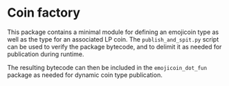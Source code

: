 # Coin factory

This package contains a minimal module for defining an emojicoin type as well
as the type for an associated LP coin. The `publish_and_spit.py` script can be
used to verify the package bytecode, and to delimit it as needed for publication
during runtime.

The resulting bytecode can then be included in the `emojicoin_dot_fun` package
as needed for dynamic coin type publication.
